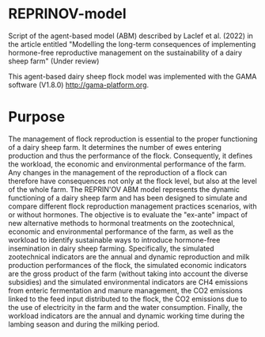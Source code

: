 # REPRINOV-model
Script of the agent-based model (ABM) described by Laclef et al. (2022) in the article entitled "Modelling the long-term consequences of implementing hormone-free reproductive management on the sustainability of a dairy sheep farm" (Under review)

This agent-based dairy sheep flock model was implemented with the GAMA software (V1.8.0) http://gama-platform.org.

# Purpose
The management of flock reproduction is essential to the proper functioning of a dairy sheep farm. It determines the number of ewes entering production and thus the performance of the flock. Consequently, it defines the workload, the economic and environmental performance of the farm. Any changes in the management of the reproduction of a flock can therefore have consequences not only at the flock level, but also at the level of the whole farm. The REPRIN'OV ABM model represents the dynamic functioning of a dairy sheep farm and has been designed to simulate and compare different flock reproduction management practices scenarios, with or without hormones. The objective is to evaluate the "ex-ante" impact of new alternative methods to hormonal treatments on the zootechnical, economic and environmental performance of the farm, as well as the workload to identify sustainable ways to introduce hormone-free insemination in dairy sheep farming. Specifically, the simulated zootechnical indicators are the annual and dynamic reproduction and milk production performances of the flock, the simulated economic indicators are the gross product of the farm (without taking into account the diverse subsidies) and the simulated environmental indicators are CH4 emissions from enteric fermentation and manure management, the CO2 emissions linked to the feed input distributed to the flock, the CO2 emissions due to the use of electricity in the farm and the water consumption. Finally, the workload indicators are the annual and dynamic working time during the lambing season and during the milking period.
